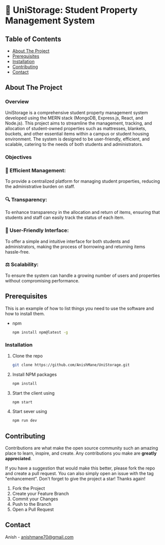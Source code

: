 # 🏫 UniStorage: Student Property Management System

## Table of Contents
- [About The Project](#about-the-project)
- [Prerequisites](#prerequisites)
- [Installation](#installation)
- [Contributing](#contributing)
- [Contact](#contact)

## About The Project
### Overview
UniStorage is a comprehensive student property management system developed using the MERN stack (MongoDB, Express.js, React, and Node.js). This project aims to streamline the management, tracking, and allocation of student-owned properties such as mattresses, blankets, buckets, and other essential items within a campus or student housing environment. The system is designed to be user-friendly, efficient, and scalable, catering to the needs of both students and administrators.

### Objectives
### 🚀 Efficient Management: 
To provide a centralized platform for managing student properties, reducing the administrative burden on staff.
### 🔍 Transparency: 
To enhance transparency in the allocation and return of items, ensuring that students and staff can easily track the status of each item.
### 🎨 User-Friendly Interface: 
To offer a simple and intuitive interface for both students and administrators, making the process of borrowing and returning items hassle-free.
### ⚖️ Scalability: 
To ensure the system can handle a growing number of users and properties without compromising performance.

## Prerequisites
This is an example of how to list things you need to use the software and how to install them.
- npm
  ```sh
  npm install npm@latest -g


### Installation

1. Clone the repo
   ```sh
   git clone https://github.com/AnishMane/UniStorage.git
   ```
2. Install NPM packages
   ```sh
   npm install
   ```
3. Start the client using
   ```sh
   npm start
   ```
4. Start sever using
   ```sh
   npm run dev
   ```



<!-- CONTRIBUTING -->
## Contributing

Contributions are what make the open source community such an amazing place to learn, inspire, and create. Any contributions you make are **greatly appreciated**.

If you have a suggestion that would make this better, please fork the repo and create a pull request. You can also simply open an issue with the tag "enhancement".
Don't forget to give the project a star! Thanks again!

1. Fork the Project
2. Create your Feature Branch
3. Commit your Changes
4. Push to the Branch
5. Open a Pull Request



<!-- CONTACT -->
## Contact

Anish - anishmane70@gmail.com
